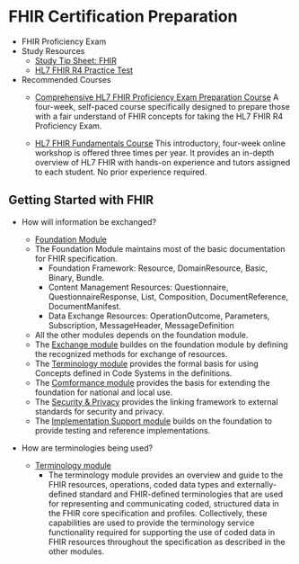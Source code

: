 # FHIR Certification Preparation

- FHIR Proficiency Exam
- Study Resources
    - [Study Tip Sheet: FHIR](https://www.hl7.org/documentcenter/public/training/HL7%20FHIR%20Proficiency%20Study%20Guide.pdf)
    - [HL7 FHIR R4 Practice Test](https://www.pathlms.com/hl7/courses/11151)
- Recommended Courses
    - [Comprehensive HL7 FHIR Proficiency Exam Preparation Course](https://www.hl7.org/training/fhir-prep.cfm)
        A four-week, self-paced course specifically designed to prepare those with a fair understand of FHIR concepts for taking the HL7 FHIR R4 Proficiency Exam.

    - [HL7 FHIR Fundamentals Course](https://www.hl7.org/training/fhir-fundamentals.cfm)
        This introductory, four-week online workshop is offered three times per year. It provides an in-depth overview of HL7 FHIR with hands-on experience and tutors assigned to each student. No prior experience required.

## Getting Started with FHIR

- How will information be exchanged?
    - [Foundation Module](https://hl7.org/fhir/R4/foundation-module.html#uses)
    - The Foundation Module maintains most of the basic documentation for FHIR specification.
        - Foundation Framework: Resource, DomainResource, Basic, Binary, Bundle.
        - Content Management Resources: Questionnaire, QuestionnaireResponse, List, Composition, DocumentReference, DocumentManifest.
        - Data Exchange Resources: OperationOutcome, Parameters, Subscription, MessageHeader, MessageDefinition
    - All the other modules depends on the foundation module.
    - The [Exchange module](https://hl7.org/fhir/R4/exchange-module.html) buildes on the foundation module by defining the recognized methods for exchange of resources.
    - The [Terminology module](https://hl7.org/fhir/R4/terminology-module.html#uses) provides the formal basis for using Concepts defined in Code Systems in the definitions.
    - The [Comformance module](https://hl7.org/fhir/R4/conformance-module.html) provides the basis for extending the foundation for national and local use.
    - The [Security & Privacy](https://hl7.org/fhir/R4/secpriv-module.html) provides the linking framework to external standards for security and privacy.
    - The [Implementation Support module](https://hl7.org/fhir/R4/implsupport-module.html) builds on the foundation to provide testing and reference implementations.

- How are terminologies being used?
    - [Terminology module](https://hl7.org/fhir/R4/terminology-module.html#uses)
        - The terminology module provides an overview and guide to the FHIR resources, operations, coded data types and externally-defined standard and FHIR-defined terminologies that are used for representing and communicating coded, structured data in the FHIR core specification and profiles. Collectively, these capabilities are used to provide the terminology service functionality required for supporting the use of coded data in FHIR resources throughout the specification as described in the other modules.
